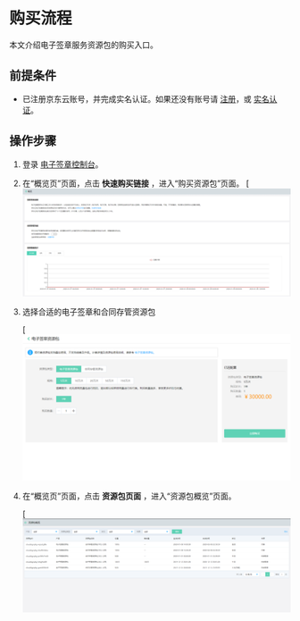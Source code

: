 # 购买流程

本文介绍电子签章服务资源包的购买入口。

## 前提条件

- 已注册京东云账号，并完成实名认证。如果还没有账号请 [注册](https://accounts.jdcloud.com/p/regPage?source=jdcloud&ReturnUrl=//uc.jdcloud.com/passport/complete?returnUrl=http://uc.jdcloud.com/redirect/loginRouter?returnUrl=https%3A%2F%2Fwww.jdcloud.com%2Fhelp%2Fdetail%2F734%2FisCatalog%2F1)，或 [实名认证](https://uc.jdcloud.com/account/certify)。

## 操作步骤

1. 登录 [电子签章控制台](https://cloudsign-console.jdcloud.com/overview)。

2. 在“概览页”页面，点击 **快速购买链接** ，进入“购买资源包”页面。 [![资源包快速购买](/image/Electronic-Signature/资源包快速购买.png)

3. 选择合适的电子签章和合同存管资源包

   [![购买资源包](/image/Electronic-Signature/购买资源包.png)

4. 在“概览页”页面，点击 **资源包页面** ，进入“资源包概览”页面。

   [![资源包概览](/image/Electronic-Signature/资源包概览.png)
